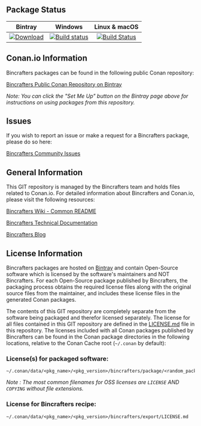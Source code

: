 ## Package Status

| Bintray | Windows | Linux & macOS | 
|:-------:|:-------:|:-------------:|
|[![Download](https://api.bintray.com/packages/bincrafters/public-conan/python_dev_config%3Abincrafters/images/download.svg) ](https://bintray.com/bincrafters/public-conan/python_dev_config%3Abincrafters/_latestVersion)|[![Build status](https://ci.appveyor.com/api/projects/status/github/bincrafters/conan-python_dev_config?svg=true)](https://ci.appveyor.com/project/BinCrafters/conan-python_dev_config)|[![Build Status](https://travis-ci.org/bincrafters/conan-python_dev_config.svg)](https://travis-ci.org/bincrafters/conan-python_dev_config)|

## Conan.io Information

Bincrafters packages can be found in the following public Conan repository:

[Bincrafters Public Conan Repository on Bintray](https://bintray.com/bincrafters/public-conan)

*Note: You can click the "Set Me Up" button on the Bintray page above for instructions on using packages from this repository.*

## Issues

If you wish to report an issue or make a request for a Bincrafters package, please do so here:  

[Bincrafters Community Issues](https://github.com/bincrafters/community/issues)

## General Information

This GIT repository is managed by the Bincrafters team and holds files related to Conan.io.  For detailed information about Bincrafters and Conan.io, please visit the following resources: 

[Bincrafters Wiki - Common README](https://github.com/bincrafters/community/wiki/Common-README.md)

[Bincrafters Technical Documentation](http://bincrafters.readthedocs.io/en/latest/)

[Bincrafters Blog](https://bincrafters.github.io)

## License Information

Bincrafters packages are hosted on [Bintray](https://bintray.com) and contain Open-Source software which is licensed by the software's maintainers and NOT Bincrafters.  For each Open-Source package published by Bincrafters, the packaging process obtains the required license files along with the original source files from the maintainer, and includes these license files in the generated Conan packages.  

The contents of this GIT repository are completely separate from the software being packaged and therefor licensed separately.  The license for all files contained in this GIT repository are defined in the [LICENSE.md](LICENSE.md) file in this repository.  The licenses included with all Conan packages published by Bincrafters can be found in the Conan package directories in the following locations, relative to the Conan Cache root (`~/.conan` by default): 

### License(s) for packaged software: 

    ~/.conan/data/<pkg_name>/<pkg_version>/bincrafters/package/<random_package_id>/license/<LICENSE_FILES_HERE>

*Note :   The most common filenames for OSS licenses are `LICENSE` AND `COPYING` without file extensions.*
    
### License for Bincrafters recipe: 

    ~/.conan/data/<pkg_name>/<pkg_version>/bincrafters/export/LICENSE.md 

    